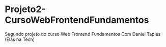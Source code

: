 # Projeto2-CursoWebFrontendFundamentos

Segundo projeto do curso Web Frontend Fundamentos Com Daniel Tapias (Elas na Tech)
